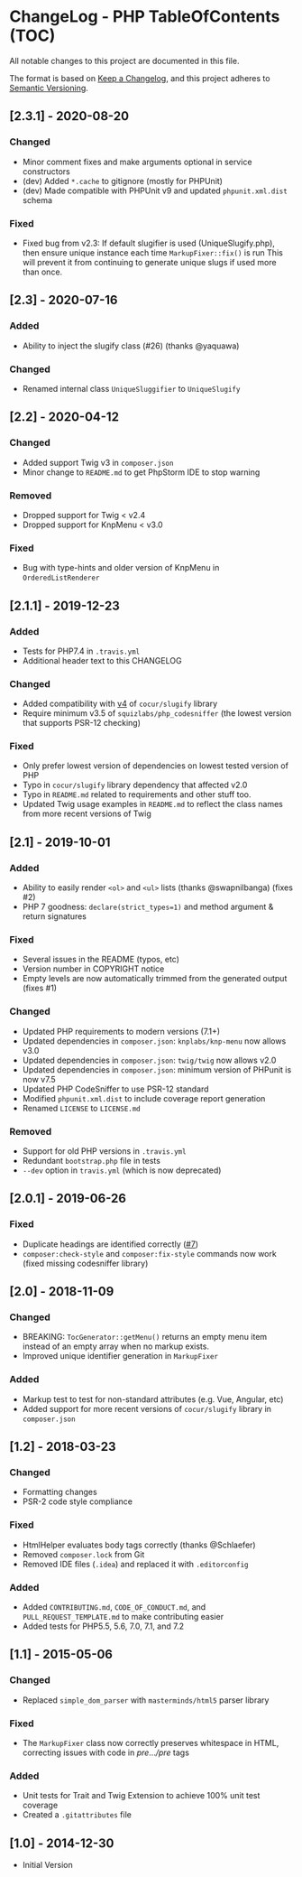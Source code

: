 # ChangeLog - PHP TableOfContents (TOC)
All notable changes to this project are documented in this file.

The format is based on [Keep a Changelog](https://keepachangelog.com/en/1.0.0/),
and this project adheres to [Semantic Versioning](https://semver.org/spec/v2.0.0.html).

## [2.3.1] - 2020-08-20
### Changed
- Minor comment fixes and make arguments optional in service constructors
- (dev) Added `*.cache` to gitignore (mostly for PHPUnit)
- (dev) Made compatible with PHPUnit v9 and updated `phpunit.xml.dist` schema

### Fixed
- Fixed bug from v2.3: If default slugifier is used (UniqueSlugify.php), then ensure unique instance each time `MarkupFixer::fix()` is run
  This will prevent it from continuing to generate unique slugs if used more than once.

## [2.3] - 2020-07-16
### Added
- Ability to inject the slugify class (#26) (thanks @yaquawa)

### Changed
- Renamed internal class `UniqueSluggifier` to `UniqueSlugify`

## [2.2] - 2020-04-12
### Changed
- Added support Twig v3 in `composer.json`
- Minor change to `README.md` to get PhpStorm IDE to stop warning

### Removed
- Dropped support for Twig < v2.4
- Dropped support for KnpMenu < v3.0

### Fixed
- Bug with type-hints and older version of KnpMenu in `OrderedListRenderer`

## [2.1.1] - 2019-12-23
### Added
- Tests for PHP7.4 in `.travis.yml`
- Additional header text to this CHANGELOG

### Changed
- Added compatibility with [v4](https://github.com/cocur/slugify/releases/tag/v4.0.0) of `cocur/slugify` library
- Require minimum v3.5 of `squizlabs/php_codesniffer` (the lowest version that supports PSR-12 checking)

### Fixed
- Only prefer lowest version of dependencies on lowest tested version of PHP
- Typo in `cocur/slugify` library dependency that affected v2.0
- Typo in `README.md` related to requirements and other stuff too.
- Updated Twig usage examples in `README.md` to reflect the class names from more recent versions of Twig

## [2.1] - 2019-10-01
### Added
- Ability to easily render `<ol>` and `<ul>` lists (thanks @swapnilbanga) (fixes #2)
- PHP 7 goodness: `declare(strict_types=1)` and method argument & return signatures

### Fixed
- Several issues in the README (typos, etc)
- Version number in COPYRIGHT notice
- Empty levels are now automatically trimmed from the generated output (fixes #1) 

### Changed
- Updated PHP requirements to modern versions (7.1+)
- Updated dependencies in `composer.json`: `knplabs/knp-menu` now allows v3.0
- Updated dependencies in `composer.json`: `twig/twig` now allows v2.0
- Updated dependencies in `composer.json`: minimum version of PHPunit is now v7.5
- Updated PHP CodeSniffer to use PSR-12 standard
- Modified `phpunit.xml.dist` to include coverage report generation 
- Renamed `LICENSE` to `LICENSE.md`

### Removed
- Support for old PHP versions in `.travis.yml`
- Redundant `bootstrap.php` file in tests
- `--dev` option in `travis.yml` (which is now deprecated) 

## [2.0.1] - 2019-06-26
### Fixed
- Duplicate headings are identified correctly ([#7](https://github.com/caseyamcl/toc/issues/7))
- `composer:check-style` and `composer:fix-style` commands now work (fixed missing codesniffer library) 

## [2.0] - 2018-11-09
### Changed
- BREAKING: `TocGenerator::getMenu()` returns an empty menu item instead of an empty array when no
  markup exists.
- Improved unique identifier generation in `MarkupFixer`
### Added
- Markup test to test for non-standard attributes (e.g. Vue, Angular, etc)
- Added support for more recent versions of `cocur/slugify` library in `composer.json`

## [1.2] - 2018-03-23
### Changed
- Formatting changes
- PSR-2 code style compliance
### Fixed
- HtmlHelper evaluates body tags correctly (thanks @Schlaefer)
- Removed `composer.lock` from Git
- Removed IDE files (`.idea`) and replaced it with `.editorconfig`
### Added
- Added `CONTRIBUTING.md`, `CODE_OF_CONDUCT.md`, and `PULL_REQUEST_TEMPLATE.md` to make contributing easier
- Added tests for PHP5.5, 5.6, 7.0, 7.1, and 7.2

## [1.1] - 2015-05-06
### Changed
- Replaced `simple_dom_parser` with `masterminds/html5` parser library
### Fixed
- The `MarkupFixer` class now correctly preserves whitespace in HTML, correcting issues with code in *pre*...*/pre* tags
### Added
- Unit tests for Trait and Twig Extension to achieve 100% unit test coverage
- Created a `.gitattributes` file

## [1.0] - 2014-12-30
- Initial Version
